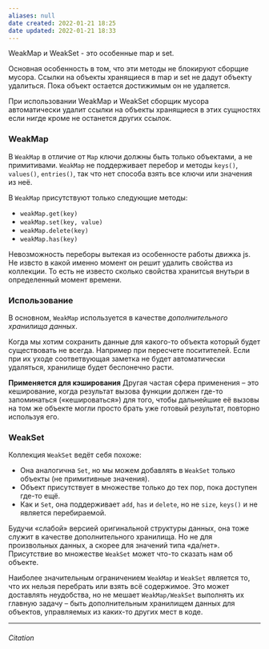 ```yaml
---
aliases: null
date created: 2022-01-21 18:25
date updated: 2022-01-21 18:33
---
```


WeakMap и WeakSet - это особенные map и set.

Основная особенность в том, что эти методы не блокируют сборщие мусора.
Ссылки на объекты хранящиеся в map и set  не дадут объекту удалиться. Пока объект остается достижимым он не удаляется.

При использовании WeakMap и WeakSet сборщик мусора автоматически удалит ссылки на объекты хранящиеся в этих сущностях если нигде кроме не останется других ссылок.

### WeakMap

В `WeakMap` в отличие от `Map`  ключи должны быть только объектами, а не примитивами.
`WeakMap` не поддерживает перебор и методы `keys()`, `values()`, `entries()`, так что нет способа взять все ключи или значения из неё.

В `WeakMap` присутствуют только следующие методы:

- `weakMap.get(key)`
- `weakMap.set(key, value)`
- `weakMap.delete(key)`
- `weakMap.has(key)`

Невозможность переборы вытекая из особенносте работы движка js. Не извсто в какой именно момент он решит удалить свойства из коллекции. То есть не известо сколько свойства хранитсья внутьри в определенный момент времени.

### Использование
В основном, `WeakMap` используется в качестве _дополнительного хранилища данных_.

Когда мы хотим сохранить данные для какого-то объекта который будет существовать не всегда. Например при пересчете поситителей. Если при их уходе соответвующая заметка не будет автоматически удаляться, хранилище будет беспонечно расти.

**Применяется для кэширования**
Другая частая сфера применения – это кеширование, когда результат вызова функции должен где-то запоминаться («кешироваться») для того, чтобы дальнейшие её вызовы на том же объекте могли просто брать уже готовый результат, повторно используя его.

### WeakSet
Коллекция `WeakSet` ведёт себя похоже:

-   Она аналогична `Set`, но мы можем добавлять в `WeakSet` только объекты (не примитивные значения).
-   Объект присутствует в множестве только до тех пор, пока доступен где-то ещё.
-   Как и `Set`, она поддерживает `add`, `has` и `delete`, но не `size`, `keys()` и не является перебираемой.

Будучи «слабой» версией оригинальной структуры данных, она тоже служит в качестве дополнительного хранилища. Но не для произвольных данных, а скорее для значений типа «да/нет». Присутствие во множестве `WeakSet` может что-то сказать нам об объекте.

Наиболее значительным ограничением `WeakMap` и `WeakSet` является то, что их нельзя перебрать или взять всё содержимое. Это может доставлять неудобства, но не мешает `WeakMap/WeakSet` выполнять их главную задачу – быть дополнительным хранилищем данных для объектов, управляемых из каких-то других мест в коде.

---

###### Citation
